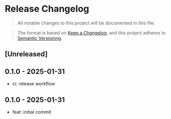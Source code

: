 # Release Changelog
> All notable changes to this project will be documented in this file.

> The format is based on [Keep a Changelog](https://keepachangelog.com/en/1.0.0/),
and this project adheres to [Semantic Versioning](https://semver.org/spec/v2.0.0.html).

## [Unreleased]
 
## 0.1.0 - 2025-01-31

- ci: release workflow

## 0.1.0 - 2025-01-31

- feat: initial commit
